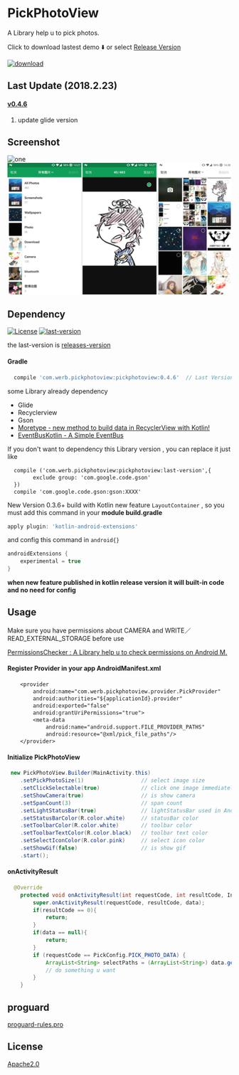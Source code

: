# PickPhotoView

A Library help u to pick photos.

Click to download lastest demo ⬇️ or select [Release Version](https://github.com/Werb/PickPhotoSample/releases)

[![download](/app/src/main/res/mipmap-xhdpi/ic_launcher.png)](https://fir.im/hm38)

## Last Update (2018.2.23)
#### [v0.4.6](https://github.com/Werb/PickPhotoSample/releases/tag/v0.4.6)
1. update glide version

## Screenshot
![one](./screenshots/one.png)
![two](./screenshots/two.png)

## Dependency

[![License](https://img.shields.io/badge/license-Apache%202-green.svg)](https://github.com/Werb/PickPhotoSample/blob/master/LICENSE)
[![last-version](https://api.bintray.com/packages/werbhelius/maven/pickphotoview/images/download.svg) ](https://bintray.com/werbhelius/maven/pickphotoview/_latestVersion)

the last-version is [releases-version](https://github.com/Werb/PickPhotoSample/releases)️

#### Gradle

```gradle
  compile 'com.werb.pickphotoview:pickphotoview:0.4.6'  // Last Version
```

some Library already dependency

* Glide
* Recyclerview
* Gson
* [Moretype - new method to build data in RecyclerView with Kotlin! ](https://github.com/Werb/MoreType)
* [EventBusKotlin - A Simple EventBus](https://github.com/Werb/EventBusKotlin)

If you don't want to dependency this Library version , you can replace it just like

```
  compile ('com.werb.pickphotoview:pickphotoview:last-version',{
        exclude group: 'com.google.code.gson'
  })
  compile 'com.google.code.gson:gson:XXXX'
```

New Version 0.3.6+ build with Kotlin new feature `LayoutContainer` , so you must add this command in your **module build.gradle**
```gradle
apply plugin: 'kotlin-android-extensions'
```
and config this command in `android{}`
```gradle
androidExtensions {
    experimental = true
}
```
**when new feature published in kotlin release version it will built-in code and no need for config**

## Usage

Make sure you have permissions about CAMERA and WRITE／READ_EXTERNAL_STORAGE before use

[PermissionsChecker : A Library help u to check permissions on Android M.](https://github.com/Werb/PermissionsCheckerSample)

#### Register Provider in your app AndroidManifest.xml

```
    <provider
        android:name="com.werb.pickphotoview.provider.PickProvider"
        android:authorities="${applicationId}.provider"
        android:exported="false"
        android:grantUriPermissions="true">
        <meta-data
            android:name="android.support.FILE_PROVIDER_PATHS"
            android:resource="@xml/pick_file_paths"/>
    </provider>
```

#### Initialize PickPhotoView

```java
 new PickPhotoView.Builder(MainActivity.this)
    .setPickPhotoSize(1)                  // select image size
    .setClickSelectable(true)             // click one image immediately close and return image
    .setShowCamera(true)                  // is show camera
    .setSpanCount(3)                      // span count
    .setLightStatusBar(true)              // lightStatusBar used in Android M or higher
    .setStatusBarColor(R.color.white)     // statusBar color
    .setToolbarColor(R.color.white)       // toolbar color
    .setToolbarTextColor(R.color.black)   // toolbar text color
    .setSelectIconColor(R.color.pink)     // select icon color
    .setShowGif(false)                    // is show gif
    .start();
```

#### onActivityResult

```java
  @Override
    protected void onActivityResult(int requestCode, int resultCode, Intent data) {
        super.onActivityResult(requestCode, resultCode, data);
        if(resultCode == 0){
            return;
        }
        if(data == null){
            return;
        }
        if (requestCode == PickConfig.PICK_PHOTO_DATA) {
            ArrayList<String> selectPaths = (ArrayList<String>) data.getSerializableExtra(PickConfig.INTENT_IMG_LIST_SELECT);
            // do something u want
        }
    }
```

## proguard
[proguard-rules.pro](./app/proguard-rules.pro)

## License

[Apache2.0](https://github.com/Werb/PickPhotoSample/blob/master/LICENSE)
